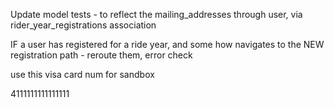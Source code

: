 Update model tests - to reflect the mailing_addresses through user, via rider_year_registrations association

IF a user has registered for a ride year, and some how navigates to the NEW registration path - reroute them, error check 

use this visa card num for sandbox 

4111111111111111